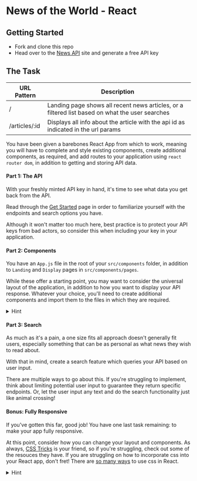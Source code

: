 # News of the World - React
## Getting Started
-    Fork and clone this repo
-    Head over to the [News API](https://newsapi.org/) site and generate a free API key

## The Task
| URL Pattern | Description |
| ----------- | ----------- |
| /      | Landing page shows all recent news articles, or a filtered list based on what the user searches      |
| /articles/:id   | Displays all info about the article with the api id as indicated in the url params       |

You have been given a barebones React App from which to work, meaning you will have to complete and style existing components, create additional components, as required, and add routes to your application using `react router dom`, in addition to getting and storing API data.

#### Part 1: The API
With your freshly minted API key in hand, it's time to see what data you get back from the API. 

Read through the [Get Started](https://newsapi.org/docs/get-started) page in order to familiarize yourself with the endpoints and search options you have.

Although it won't matter too much here, best practice is to protect your API keys from bad actors, so consider this when including your key in your application.

#### Part 2: Components
You have an `App.js` file in the root of your `src/components` folder, in addition to `Landing` and `Display` pages in `src/components/pages`. 

While these offer a starting point, you may want to consider the universal layout of the application, in addition to how you want to display your API response. Whatever your choice, you'll need to create additional components and import them to the files in which they are required.

<details>
<summary>Hint</summary>
<br>
Consider endpoints of the NewsAPI when making your decision. In addition to thinking about the data you'll receive back, what edge cases might you encounter and how might you combat these.
</details>

#### Part 3: Search
As much as it's a pain, a one size fits all approach doesn't generally fit users, especially something that can be as personal as what news they wish to read about.

With that in mind, create a search feature which queries your API based on user input.

There are multiple ways to go about this. If you're struggling to implement, think about limiting potential user input to guarantee they return specific endpoints. Or, let the user input any text and do the search functionality just like animal crossing!

#### Bonus: Fully Responsive
If you've gotten this far, good job! You have one last task remaining: to make your app fully responsive.

At this point, consider how you can change your layout and components. As always, [CSS Tricks](https://css-tricks.com/) is your friend, so if you're struggling, check out some of the resouces they have. If you are struggling on how to incorporate css into your React app, don't fret! There are [so many ways](https://codeburst.io/4-four-ways-to-style-react-components-ac6f323da822) to use css in React.

<details>
<summary>Hint</summary>
<br>
Aside from media queries, which should be your bread and butter in this task, think about the ways in which you might use the parent/child relationships between elements to your advantage.
</details>
